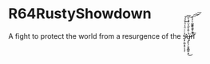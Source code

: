# R64RustyShowdown
A fight to protect the world from a resurgence of the ṣ̴̴̡̛̯̮͙̠͎̘̜̉ͨͬ̈̾ͣͮͣ́͜͠͞ų̶̷̡̙͉̖̬̭͇͈͙̉͑̄̾̋̽̈́̉̀͘͜͠ǹ̛̽ͬͪ̋̒ͮ̓͏̺̮͍̤͍̹̫̀͟͞͠͝͞ͅ
